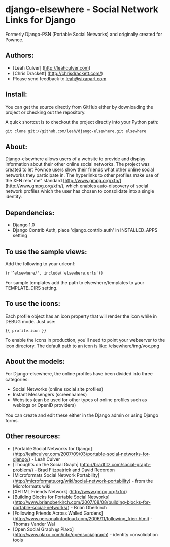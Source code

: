django-elsewhere - Social Network Links for Django
===================================

Formerly Django-PSN (Portable Social Networks) and originally created for Pownce.

Authors:
------------
* [Leah Culver] (http://leahculver.com)
* [Chris Drackett] (http://chrisdrackett.com/)
* Please send feedback to leah@sixapart.com


Install:
------------

You can get the source directly from GitHub either by downloading the project or checking out the repository.

A quick shortcut is to checkout the project directly into your Python path:

	git clone git://github.com/leah/django-elsewhere.git elsewhere


About:
------------

Django-elsewhere allows users of a website to provide and display information about their 
other online social networks. The project was created to let Pownce users 
show their friends what other online social networks they participate in. 
The hyperlinks to other profiles make use of the XFN rel="me" standard [http://www.gmpg.org/xfn/] (http://www.gmpg.org/xfn/), 
which enables auto-discovery of social network profiles which the user has chosen to consolidate 
into a single identity.


Dependencies:
------------

* Django 1.0
* Django Contrib Auth, place 'django.contrib.auth' in INSTALLED_APPS setting


To use the sample views:
------------------------

Add the following to your urlconf:

	(r'^elsewhere/', include('elsewhere.urls'))

For sample templates add the path to elsewhere/templates to your TEMPLATE_DIRS setting.


To use the icons:
------------------------

Each profile object has an icon property that will render the icon while in DEBUG mode.
Just use:

    {{ profile.icon }}

To enable the icons in production, you'll need to point your webserver to the icon directory.
The default path to an icon is like: /elsewhere/img/vox.png


About the models:
-----------------

For Django-elsewhere, the online profiles have been divided into three categories:

* Social Networks (online social site profiles)
* Instant Messengers (screennames)
* Websites (can be used for other types of online profiles such as weblogs or OpenID providers)

You can create and edit these either in the Django admin or using Django forms.


Other resources:
----------------

* [Portable Social Networks for Django] (http://leahculver.com/2007/09/03/portable-social-networks-for-django/) - Leah Culver
* [Thoughts on the Social Graph] (http://bradfitz.com/social-graph-problem/) - Brad Fitzpatrick and David Recordon
* [Microformats Social Network Portability] (http://microformats.org/wiki/social-network-portability) - from the Microformats wiki
* [XHTML Friends Network] (http://www.gmpg.org/xfn/)
* [Building Blocks for Portable Social Networks] (http://www.brianoberkirch.com/2007/08/08/building-blocks-for-portable-social-networks/) - Brian Oberkirch
* [Following Friends Across Walled Gardens] (http://www.personalinfocloud.com/2006/11/following_frien.html) - Thomas Vander Wal
* [Open Social Graph @ Plaxo] (http://www.plaxo.com/info/opensocialgraph) - identity consolidation tools